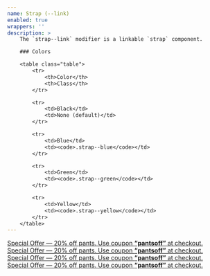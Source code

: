 ```yaml
---
name: Strap (--link)
enabled: true
wrappers: ''
description: >
    The `strap--link` modifier is a linkable `strap` component.

    ### Colors

    <table class="table">
        <tr>
            <th>Color</th>
            <th>Class</th>
        </tr>

        <tr>
            <td>Black</td>
            <td>None (default)</td>
        </tr>

        <tr>
            <td>Blue</td>
            <td><code>.strap--blue</code></td>
        </tr>

        <tr>
            <td>Green</td>
            <td><code>.strap--green</code></td>
        </tr>

        <tr>
            <td>Yellow</td>
            <td><code>.strap--yellow</code></td>
        </tr>
    </table>
---
```


<a class="strap strap--link" href="#">
    Special Offer &mdash; 20% off pants. Use coupon <strong>&ldquo;pantsoff&rdquo;</strong> at checkout.
</a>

<br>

<a class="strap strap--link strap--blue" href="#">
    Special Offer &mdash; 20% off pants. Use coupon <strong>&ldquo;pantsoff&rdquo;</strong> at checkout.
</a>

<br>

<a class="strap strap--link strap--green" href="#">
    Special Offer &mdash; 20% off pants. Use coupon <strong>&ldquo;pantsoff&rdquo;</strong> at checkout.
</a>

<br>

<a class="strap strap--link strap--yellow" href="#">
    Special Offer &mdash; 20% off pants. Use coupon <strong>&ldquo;pantsoff&rdquo;</strong> at checkout.
</a>
